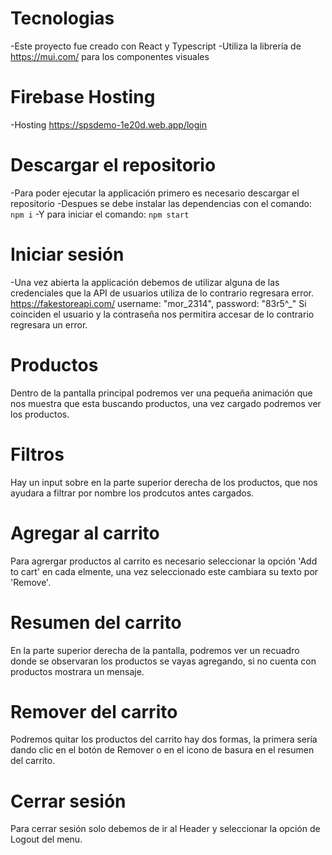 # Tecnologias  
-Este proyecto fue creado con React y Typescript
-Utiliza la librería de https://mui.com/ para los componentes visuales 

# Firebase Hosting  
-Hosting https://spsdemo-1e20d.web.app/login

# Descargar el repositorio
-Para poder ejecutar la applicación primero es necesario descargar el repositorio 
-Despues se debe instalar las dependencias con el comando:
  `npm i`
-Y para iniciar el comando:
`npm start`

# Iniciar sesión
-Una vez abierta la applicación debemos de utilizar alguna de las credenciales que la API de usuarios utiliza de lo contrario regresara error.
  https://fakestoreapi.com/
  username: "mor_2314",
  password: "83r5^_"
Si coinciden el usuario y la contraseña nos permitira accesar de lo contrario regresara un error.

# Productos
Dentro de la pantalla principal podremos ver una pequeña animación que nos muestra que esta buscando productos, una vez cargado podremos ver los productos.

# Filtros
Hay un input sobre en la parte superior derecha de los productos, que nos ayudara a filtrar por nombre los prodcutos antes cargados.

# Agregar al carrito
Para agrergar productos al carrito es necesario seleccionar la opción 'Add to cart' en cada elmente, una vez seleccionado este cambiara su texto por 'Remove'.

# Resumen del carrito
En la parte superior derecha de la pantalla, podremos ver un recuadro donde se observaran los productos se vayas agregando, si no cuenta con productos mostrara un mensaje.

# Remover del carrito
Podremos quitar los productos del carrito hay dos formas, la primera sería dando clic en el botón de Remover o en el icono de basura en el resumen del carrito.

# Cerrar sesión
Para cerrar sesión solo debemos de ir al Header y seleccionar la opción de Logout del menu.




